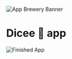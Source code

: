 ![App Brewery Banner](https://github.com/londonappbrewery/Images/blob/master/AppBreweryBanner.png)


# Dicee 🎲 app

![Finished App](<a href="https://github.com/Yaseen549/DiceeApp/blob/main/DiceeApp.gif" width="275" height="550"/>)

